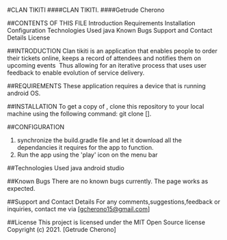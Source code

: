 #CLAN TIKITI
####CLAN TIKITI.
####Getrude Cherono

##CONTENTS OF THIS FILE
Introduction
Requirements
Installation
Configuration
Technologies Used
java
Known Bugs
Support and Contact Details
License


##INTRODUCTION
Clan tikiti is an application that enables people to order their tickets online, keeps a record of attendees and notifies them on upcoming events ​ Thus allowing for an iterative process that uses user feedback to enable evolution of service delivery.


##REQUIREMENTS
These application requires a device that is running android OS.

##INSTALLATION
To get a copy of , clone this repository to your local machine using the following command:
git clone [].

##CONFIGURATION
1. synchronize the build.gradle file and let it download all the dependancies it requires for the app to function.
2. Run the app using the 'play' icon on the menu bar

##Technologies Used
java
android studio

##Known Bugs
There are no known bugs currently. The page works as expected.

##Support and Contact Details
For any comments,suggestions,feedback or inquiries, contact me via [gcherono15@gmail.com]

##License
This project is licensed under the MIT Open Source license Copyright (c) 2021. [Getrude Cherono]